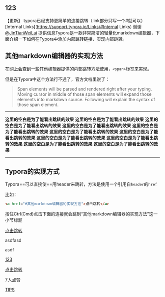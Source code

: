 ## 																				123

【更新】
typora已经支持更简单的连接跳转（link部分只写一个#就可以）
[Internal Links](https://support.typora.io/Links/#Internal Links)
谢谢@[JinTianWeiLai](https://www.jianshu.com/u/39208f967429) 提供信息Typora是一款非常简洁的轻量化markdown编辑器，下面介绍一下如何在Typora中添加内部跳转链接，实现内部跳转。

## 其他markdown编辑器的实现方法

在网上会查到一些其他编辑器提供的内部跳转方法使用，`<span>`标签来实现。

但是在Typora中这个方法行不通了，官方文档里说了：

> Span elements will be parsed and rendered right after your typing. Moving cursor in middle of those span elements will expand those elements into markdown source. Following will explain the syntax of those span element.

------

**这里的空白是为了能看出跳转的效果**
**这里的空白是为了能看出跳转的效果**
**这里的空白是为了能看出跳转的效果**
**这里的空白是为了能看出跳转的效果**
**这里的空白是为了能看出跳转的效果**
**这里的空白是为了能看出跳转的效果**
**这里的空白是为了能看出跳转的效果**
**这里的空白是为了能看出跳转的效果**
**这里的空白是为了能看出跳转的效果**
**这里的空白是为了能看出跳转的效果**
**这里的空白是为了能看出跳转的效果**

------

## Typora的实现方式

Typora==可以直接使==用header来跳转，方法是使用一个引用自`header`的`href`

比如：

```html
<a href="#其他markdown编辑器的实现方法">点击跳转</a>
```

按住Ctrl(Cmd)点击下面的连接就会跳到“其他markdown编辑器的实现方法”这一小节标题

<a href="#其他markdown编辑器的实现方法">点击跳转</a>

































asdfasd



asdf

[123](#123)

<a href="##123">点击跳转</a>



7人点赞



[TIPS](https://www.jianshu.com/nb/1400710)

